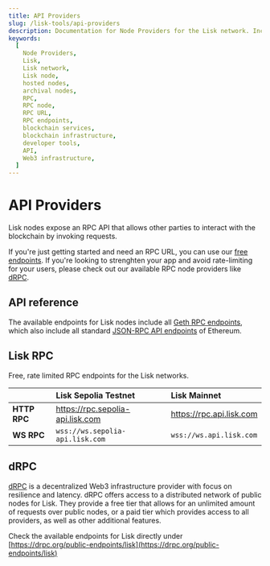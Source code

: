 ```yaml
---
title: API Providers
slug: /lisk-tools/api-providers
description: Documentation for Node Providers for the Lisk network. Including details on their services, supported networks, and pricing plans.
keywords:
  [
    Node Providers,
    Lisk,
    Lisk network,
    Lisk node,
    hosted nodes,
    archival nodes,
    RPC,
    RPC node,
    RPC URL,
    RPC endpoints,
    blockchain services,
    blockchain infrastructure,
    developer tools,
    API,
    Web3 infrastructure,
  ]
---
```


# API Providers

Lisk nodes expose an RPC API that allows other parties to interact with the blockchain by invoking requests.

If you're just getting started and need an RPC URL, you can use our [free endpoints](#Lisk-RPC).
If you're looking to strenghten your app and avoid rate-limiting for your users, please check out our available RPC node providers like [dRPC](#dRPC).

## API reference

The available endpoints for Lisk nodes include all [Geth RPC endpoints](https://geth.ethereum.org/docs/interacting-with-geth/rpc), which also include all standard [JSON-RPC API endpoints](https://ethereum.github.io/execution-apis/api-documentation/) of Ethereum. 


## Lisk RPC

Free, rate limited RPC endpoints for the Lisk networks.


|               | Lisk Sepolia Testnet              | Lisk Mainnet              |
| :------       | :------                           | :-----------------------  |
|**HTTP RPC**   | https://rpc.sepolia-api.lisk.com  | https://rpc.api.lisk.com  |
|**WS RPC**     | `wss://ws.sepolia-api.lisk.com`   | `wss://ws.api.lisk.com`   |


## dRPC

[dRPC](https://drpc.org/) is a decentralized Web3 infrastructure provider with focus on resilience and latency.
dRPC offers access to a distributed network of public nodes for Lisk.
They provide a free tier that allows for an unlimited amount of requests over public nodes, or a paid tier which provides access to all providers, as well as other additional features.

Check the available endpoints for Lisk directly under [https://drpc.org/public-endpoints/lisk](https://drpc.org/public-endpoints/lisk)